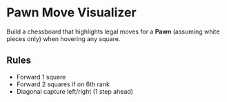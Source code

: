 # Pawn Move Visualizer

Build a chessboard that highlights legal moves for a **Pawn** (assuming white pieces only) when hovering any square.

## Rules
- Forward 1 square
- Forward 2 squares if on 6th rank
- Diagonal capture left/right (1 step ahead)
